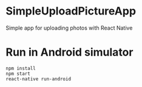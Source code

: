 # SimpleUploadPictureApp
Simple app for uploading photos with React Native

# Run in Android simulator

```
npm install
npm start
react-native run-android
```


